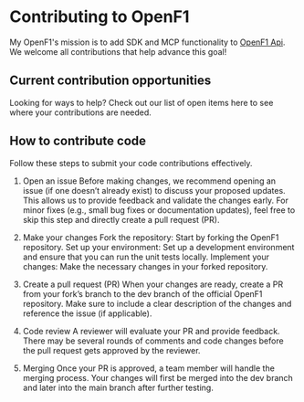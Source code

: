 # Contributing to OpenF1
My OpenF1's mission is to add SDK and MCP functionality to [OpenF1 Api](https://github.com/br-g/openf1).
We welcome all contributions that help advance this goal!

## Current contribution opportunities
Looking for ways to help? Check out our list of open items here to see where your contributions are needed.

## How to contribute code
Follow these steps to submit your code contributions effectively.

1. Open an issue
Before making changes, we recommend opening an issue (if one doesn’t already exist) to discuss your proposed updates. This allows us to provide feedback and validate the changes early.
For minor fixes (e.g., small bug fixes or documentation updates), feel free to skip this step and directly create a pull request (PR).

2. Make your changes
Fork the repository: Start by forking the OpenF1 repository.
Set up your environment: Set up a development environment and ensure that you can run the unit tests locally.
Implement your changes: Make the necessary changes in your forked repository.
3. Create a pull request (PR)
When your changes are ready, create a PR from your fork’s branch to the dev branch of the official OpenF1 repository.
Make sure to include a clear description of the changes and reference the issue (if applicable).

4. Code review
A reviewer will evaluate your PR and provide feedback.
There may be several rounds of comments and code changes before the pull request gets approved by the reviewer.

5. Merging
Once your PR is approved, a team member will handle the merging process.
Your changes will first be merged into the dev branch and later into the main branch after further testing.